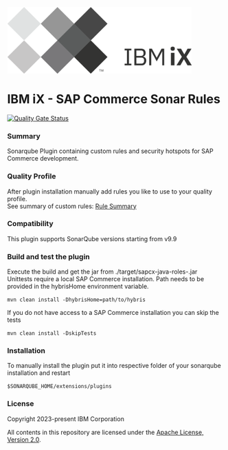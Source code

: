 [<img alt="IBM iX logo" height="155" src="assets/ibmix-logo.png" width="430"/>](https://www.ibm.com/services/ibmix)

IBM iX - SAP Commerce Sonar Rules
=======
[![Quality Gate Status](https://sonarcloud.io/api/project_badges/measure?project=ibmix-sapcommerce-sonar-rules&metric=alert_status)](https://sonarcloud.io/summary/new_code?id=ibmix-sapcommerce-sonar-rules)

### Summary
Sonarqube Plugin containing custom rules and security hotspots for SAP Commerce development.

### Quality Profile
After plugin installation manually add rules you like to use to your quality profile.<br/>
See summary of custom rules: [Rule Summary](RULES.md)<br/>

### Compatibility
This plugin supports SonarQube versions starting from v9.9

### Build and test the plugin

Execute the build and get the jar from ./target/sapcx-java-roles-<version>.jar<br/>
Unittests require a local SAP Commerce installation. Path needs to be provided in the hybrisHome environment variable.
```
mvn clean install -DhybrisHome=path/to/hybris
```
If you do not have access to a SAP Commerce installation you can skip the tests
```
mvn clean install -DskipTests
```

### Installation
To manually install the plugin put it into respective folder of your sonarqube installation and restart
```
$SONARQUBE_HOME/extensions/plugins
```

### License
Copyright 2023-present IBM Corporation

All contents in this repository are licensed under the [Apache License, Version 2.0](LICENSE).
